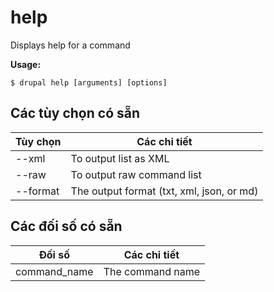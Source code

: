# help
Displays help for a command

**Usage:**
```
$ drupal help [arguments] [options] 
```

## Các tùy chọn có sẵn
Tùy chọn | Các chi tiết
-------|-------------
--xml | To output list as XML
--raw | To output raw command list
--format | The output format (txt, xml, json, or md)

## Các đối số có sẵn
Đối số | Các chi tiết
---------|-------------
command_name | The command name
